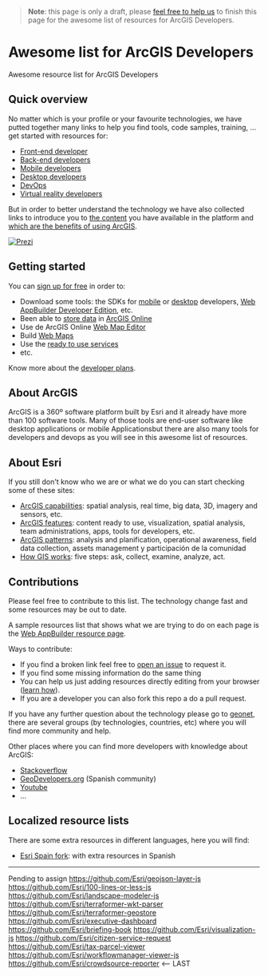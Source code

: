 > **Note**: this page is only a draft, please [feel free to help us](https://github.com/hhkaos/awesome-arcgis#contributions) to finish this page for the awesome list of resources for ArcGIS Developers.

# Awesome list for ArcGIS Developers
Awesome resource list for ArcGIS Developers

## Quick overview
No matter which is your profile or your favourite technologies, we have putted together many links to help you find tools, code samples, training, ... get started with resources for:
* [Front-end developer](front-end/)
* [Back-end developers](back-end/)
* [Mobile developers](mobile/)
* [Desktop developers](desktop/)
* [DevOps](devops/)
* [Virtual reality developers](vr-developers/)

But in order to better understand the technology we have also collected links to introduce you to [the content]() you have available in the platform and [which are the benefits of using ArcGIS](arcgis).

[![Prezi](https://0701.static.prezi.com/preview/v2/5zt6hpkimmdhkmg4p6yk5cpeuh6jc3sachvcdoaizecfr3dnitcq_3_0.png?fallback_with_redirect=false)](https://prezi.com/plj9jjmhl4bv/arcgis-developers-tecnologies-resources/)

## Getting started
You can [sign up for free](https://developers.arcgis.com/sign-up/) in order to:
* Download some tools: the SDKs for [mobile](mobile) or [desktop](desktop) developers, [Web AppBuilder Developer Edition](front-end/dojo/web-appbuilder), etc.
* Been able to [store data](arcgis/content) in [ArcGIS Online](arcgis/arcgis-online)
* Use de ArcGIS Online [Web Map Editor](arcgis/products/web-map-editor)
* Build [Web Maps](arcgis/open-specifications/web-map)
* Use the [ready to use services](arcgis/arcgis-online/ready-to-use-services)
* etc.

Know more about the [developer plans](arcgis/developer-plan).

## About ArcGIS
ArcGIS is a 360º software platform built by Esri and it already have more than
100 software tools. Many of those tools are end-user software like desktop
applications or mobile Applicationsbut there are also many tools for developers
and devops as you will see in this awesome list of resources.

## About Esri
If you still don't know who we are or what we do you can start checking some of these sites:
* [ArcGIS capabilities](http://www.esri.com/software/arcgis/capabilities): spatial analysis, real time, big data, 3D, imagery and sensors, etc.
* [ArcGIS features](http://www.arcgis.com/features/features.html): content ready to use, visualization, spatial analysis, team administrations, apps, tools for developers, etc.
* [ArcGIS patterns](http://www.esri.com/software/arcgis/patterns): analysis and planification, operational awareness, field data collection, assets management y participación de la comunidad
* [How GIS works](http://www.esri.com/what-is-gis/howgisworks): five steps: ask, collect, examine, analyze, act.

## Contributions
Please feel free to contribute to this list. The technology change fast and
some resources may be out to date.

A sample resources list that shows what we are trying to do on each page is the
[Web AppBuilder resource page](front-end/dojo/web-appbuilder).

Ways to contribute:
* If you find a broken link feel free to [open an issue](issue) to request it.
* If you find some missing information do the same thing
* You can help us just adding resources directly editing from your browser ([learn how](https://help.github.com/articles/editing-files-in-your-repository/)).
* If you are a developer you can also fork this repo a do a pull request.

If you have any further question about the technology please go to [geonet](..), there
are several groups (by technologies, countries, etc) where you will find more
community and help.

Other places where you can find more developers with knowledge about ArcGIS:
* [Stackoverflow]()
* [GeoDevelopers.org](http://geodevelopers.org/community/) (Spanish community)
* [Youtube]()
* ...

## Localized resource lists
There are some extra resources in different languages, here you will find:
* [Esri Spain fork](https://github.com/esri-es/awesome-arcgis): with extra resources in Spanish

---
Pending to assign
https://github.com/Esri/geojson-layer-js
https://github.com/Esri/100-lines-or-less-js
https://github.com/Esri/landscape-modeler-js
https://github.com/Esri/terraformer-wkt-parser
https://github.com/Esri/terraformer-geostore
https://github.com/Esri/executive-dashboard
https://github.com/Esri/briefing-book
https://github.com/Esri/visualization-js
https://github.com/Esri/citizen-service-request
https://github.com/Esri/tax-parcel-viewer
https://github.com/Esri/workflowmanager-viewer-js
https://github.com/Esri/crowdsource-reporter <-- LAST
